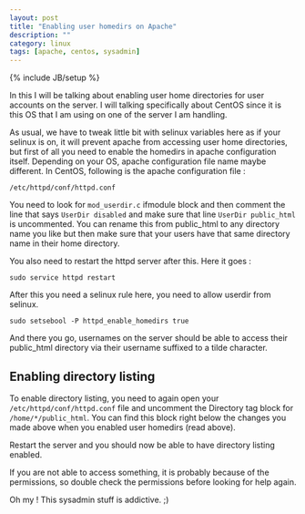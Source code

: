 ```yaml
---
layout: post
title: "Enabling user homedirs on Apache"
description: ""
category: linux
tags: [apache, centos, sysadmin]
---
```

{% include JB/setup %}

In this I will be talking about enabling user home directories for user accounts
on the server. I will talking specifically about CentOS since it is this OS that
I am using on one of the server I am handling.

As usual, we have to tweak little bit with selinux variables here as if your
selinux is on, it will prevent apache from accessing user home directories, but
first of all you need to enable the homedirs in apache configuration
itself. Depending on your OS, apache configuration file name maybe different. In
CentOS, following is the apache configuration file :

`/etc/httpd/conf/httpd.conf`

You need to look for `mod_userdir.c` ifmodule block and then comment the line
that says `UserDir disabled` and make sure that line `UserDir public_html` is
uncommented. You can rename this from public_html to any directory name you like
but then make sure that your users have that same directory name in their home
directory.

You also need to restart the httpd server after this. Here it goes :

`sudo service httpd restart`

After this you need a selinux rule here, you need to allow userdir from
selinux.

`sudo setsebool -P httpd_enable_homedirs true`

And there you go, usernames on the server should be able to access their
public_html directory via their username suffixed to a tilde character.

## Enabling directory listing

To enable directory listing, you need to again open your
`/etc/httpd/conf/httpd.conf` file and uncomment the Directory tag block for
`/home/*/public_html`. You can find this block right below the changes you made
above when you enabled user homedirs (read above).

Restart the server and you should now be able to have directory listing enabled.

If you are not able to access something, it is probably because of the
permissions, so double check the permissions before looking for help again.

Oh my ! This sysadmin stuff is addictive. ;)
